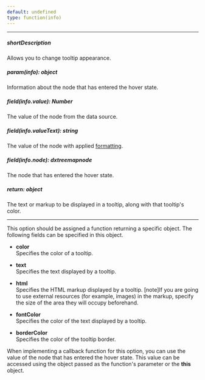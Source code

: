```yaml
---
default: undefined
type: function(info)
---
```

---
##### shortDescription
Allows you to change tooltip appearance.

##### param(info): object
Information about the node that has entered the hover state.

##### field(info.value): Number
The value of the node from the data source.

##### field(info.valueText): string
The value of the node with applied <a href="/Documentation/16_1/ApiReference/Data_Visualization_Widgets/dxTreeMap/Configuration/tooltip/#format">formatting</a>.

##### field(info.node): dxtreemapnode
The node that has entered the hover state.

##### return: object
The text or markup to be displayed in a tooltip, along with that tooltip's color.

---
This option should be assigned a function returning a specific object. The following fields can be specified in this object.

- **color**		
Specifies the color of a tooltip.

- **text**		
Specifies the text displayed by a tooltip.

- **html**		
Specifies the HTML markup displayed by a tooltip.
[note]If you are going to use external resources (for example, images) in the markup, specify the size of the area they will occupy beforehand.

- **fontColor**		
Specifies the color of the text displayed by a tooltip.

- **borderColor**		
Specifies the color of the tooltip border.

When implementing a callback function for this option, you can use the value of the node that has entered the hover state. This value can be accessed using the object passed as the function's parameter or the **this** object.